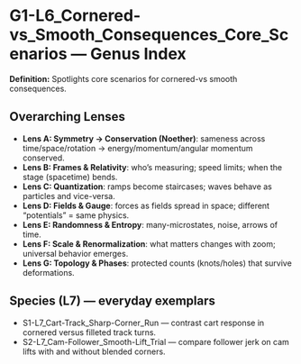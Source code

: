 # G1-L6_Cornered-vs_Smooth_Consequences_Core_Scenarios — Genus Index
**Definition:** Spotlights core scenarios for cornered-vs smooth consequences.

## Overarching Lenses

- **Lens A: Symmetry -> Conservation (Noether)**: sameness across time/space/rotation → energy/momentum/angular momentum conserved.
- **Lens B: Frames & Relativity**: who’s measuring; speed limits; when the stage (spacetime) bends.
- **Lens C: Quantization**: ramps become staircases; waves behave as particles and vice-versa.
- **Lens D: Fields & Gauge**: forces as fields spread in space; different “potentials” = same physics.
- **Lens E: Randomness & Entropy**: many-microstates, noise, arrows of time.
- **Lens F: Scale & Renormalization**: what matters changes with zoom; universal behavior emerges.
- **Lens G: Topology & Phases**: protected counts (knots/holes) that survive deformations.

## Species (L7) — everyday exemplars
- S1-L7_Cart-Track_Sharp-Corner_Run — contrast cart response in cornered versus filleted track turns.
- S2-L7_Cam-Follower_Smooth-Lift_Trial — compare follower jerk on cam lifts with and without blended corners.
